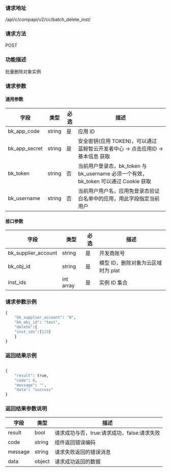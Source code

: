 ### 请求地址

/api/c/compapi/v2/cc/batch_delete_inst/

### 请求方法

POST

### 功能描述

批量删除对象实例

### 请求参数

#### 通用参数

| 字段 | 类型 | 必选 | 描述 |
|--------------|--------|----|------------|
| bk_app_code  | string | 是 | 应用 ID     |
| bk_app_secret| string | 是 | 安全密钥(应用 TOKEN)，可以通过 蓝鲸智云开发者中心 -&gt; 点击应用ID -&gt; 基本信息 获取 |
| bk_token     | string | 否 | 当前用户登录态，bk_token 与 bk_username 必须一个有效，bk_token 可以通过 Cookie 获取 |
| bk_username  | string | 否 | 当前用户用户名，应用免登录态验证白名单中的应用，用此字段指定当前用户 |

#### 接口参数

| 字段                |  类型      | 必选|  描述                            |
|---------------------|-----------|-----|---------------------------------|
| bk_supplier_account | string    | 是  | 开发商账号                       |
| bk_obj_id           | string    | 是  | 模型 ID，删除对象为云区域时为 plat |
| inst_ids            | int array | 是  | 实例 ID 集合                     |


### 请求参数示例

```python
{
    "bk_supplier_account": "0",
    "bk_obj_id": "test",
    "delete":{
    "inst_ids":[123]
    }
}
```

### 返回结果示例

```python

{
    "result": true,
    "code": 0,
    "message": "",
    "data": "success"
}
```

### 返回结果参数说明


| 字段    | 类型    | 描述      |
|---------|--------|-----------|
| result  | bool   | 请求成功与否，true:请求成功，false:请求失败 |
| code    | string | 组件返回错误编码 |
| message | string | 请求失败返回的错误消息 |
| data    | object | 请求成功返回的数据 |
